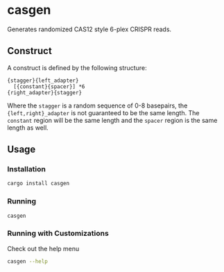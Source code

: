 # casgen

Generates randomized CAS12 style 6-plex CRISPR reads.

## Construct

A construct is defined by the following structure:

```text
{stagger}{left_adapter}
  [{constant}{spacer}] *6
{right_adapter}{stagger}
```

Where the `stagger` is a random sequence of 0-8 basepairs,
the `{left,right}_adapter` is not guaranteed to be the
same length.
The `constant` region will be the same length and the `spacer`
region is the same length as well.

## Usage

### Installation

```bash
cargo install casgen
```

### Running

```bash
casgen
```

### Running with Customizations

Check out the help menu

```bash
casgen --help
```
